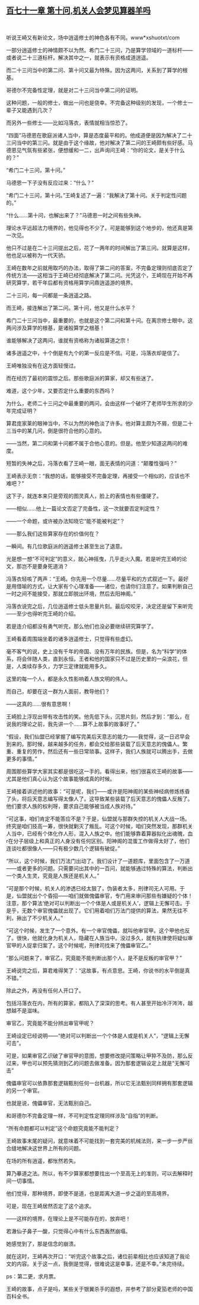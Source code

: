 ## [百七十一章 第十问,机关人会梦见算器羊吗](https://www.xxbiquge.com/11_11207/9054830.html)
﻿

  听说王崎又有新论文，场中逍遥修士的神色各有不同。www*xshuotxt/com

  一部分逍遥修士的神情颇不以为然。希门二十三问，乃是算学领域的一道标杆——或者说二十三道标杆。解决其中之一，就表示有资格成道逍遥。

  而二十三问当中的第二问、第十问又最为特殊。因为这两问，关系到了算学的根基。

  哥德尔不完备性定理，就是对二十三问当中第二问的证明。

  这种问题，一般的修士，做出一问也是侥幸。不完备这种级别的发现，一个修士一辈子又能遇到几次？

  而另外一些修士——比如冯落衣，表情就相当惊恐了。

  “四面”马德恩在歌庭派诸人当中，算是态度最平和的。他成道便是因为解决了二十三问当中的第三问。就是由于这个缘故，他对解决了第二问的王崎颇有些好感。马德恩见气氛有些紧张，便想缓和一二，出声询问王崎：“你的论文，是关于什么的？”

  “希门二十三问，第十问。”

  马德恩一下子没有反应过来：“什么？”

  “希门二十三问，第十问。”王崎复述了一遍：“我解决了第十问。关于判定性问题的。”

  “什么……第十问，也解出来了？”马德恩一时之间有些失神。

  理论水平远超法力境界的，他见得也不少了。可是能够到这个地步的，他还真是第一次见。

  他只不过是在二十三问提出之后，花了一两年的时间解出了第三问。就算是这样，他也足以被称为一代天骄。

  王崎在数年之前就用取巧的办法，取得了第二问的答案，不完备定理则彻底否定了传统方法——这相当于王崎已经彻底解决了第二问。光凭这个，王崎现在开始不再研究算学，若干年后都有资格用算学问鼎逍遥游的境界。

  二十三问，每一问都是一条逍遥之路。

  而王崎，接连解出了第二问。第十问，他又是什么水平？

  希门二十三问当中，最重要的，也就是这个第二问和第十问。在离宗修士眼中。这两问涉及算学的根基，是诸般算学之根基！

  谁能够解决了这两问，谁就有资格称为诸般算道之宗！

  诸多逍遥之中，十个倒是有九个的第一反应是不信。可是，冯落衣却是信了。

  王崎唯独没有在这方面轻慢过。

  而在经历了最初的震惊之后。那些歌庭派的算家，却又有些迷了。

  难道，这个少年，又要否定什么重要的东西吗？

  为什么，老师二十三问之中最重要的两问，会由这样一个破坏了老师毕生所求的少年完成证明？

  算君庞家莱的眼神当中，不以为然的神色淡了许多。他对算主颇为不屑，但是二十三当中的某几问，倒是很符合他的心意的。

  ——当然，第二问和第十问都不属于合他心意的。但是。他至少知道这两问的难度。

  短暂的失神之后，冯落衣看了王崎一眼，面无表情的问道：“颠覆性强吗？”

  王崎表示无奈：“我想的话，能够接受不完备定理，再接受一个相似的，应该也不难吧？”

  这下子，就连本来只是旁观的图灵真人，脸上的表情也有些僵硬了。

  ——相似……他上一篇论文否定了完备性，这一次就要否定判定性？

  ——一个命题，或许被办法知晓它“能不能被判定”？

  ——那么我们这些算家存在的价值何在？

  一瞬间。有几位歌庭派的逍遥修士甚至生出了退意。

  光是想一想“不可判定”的意义，就心神摇曳，几乎走火入魔。若是听完王崎的论文，那岂不是要身死道消？

  冯落衣轻咳了两声：“王崎。你先用一个尽量……尽量平和的方式叙述一下。最好是用借喻的方式，让大家有个心理准备——诸位，也请你们注意了。如果判断自己一时之间不能接受，那就立即脱出环境，然后去阳神阁。”

  冯落衣说完之后，几位逍遥修士低头思量片刻。最后咬咬牙，决定还是留下来听完——至少也得听完王崎的介绍。

  若是连介绍都没有勇气听完，那么他们也没必要继续研究算学了。

  王崎看着周围端坐着的诸多逍遥修士，只觉得有些虚幻。

  毫不客气的说，史上没有千年的帝国、没有万年的民族。但是，名为“科学”的体系，将会伴随人类，直到永恒。王者和他的国家只不过是历史里的一朵浪花，但是，人类续存多久，力学三定律就能用多久。

  这里的每一个人，都是永久性影响着人族文明的伟人。

  而自己，却要在这一群为人面前，教导他们？

  ——这真的……很有意思啊！

  王崎脸上浮现出带有攻击性的笑。他先低下头，沉思片刻，然后才到：“那么，在说我的理论之前，我先讲一个……算不上故事的故事好了。”

  “假设，我们仙盟已经掌握了编写完美后天意志的能力——我觉得，这一日迟早会到来的。那时候，越来越多的任务，都会交给那些装载了后天意志的傀儡人。繁重、重复的劳作，然后还有一些日常琐事。这样子，我们人族就可以腾出手，去做更多的事情。”

  周围那些算学大家其实都是很吃这一手的。看得出来，他们很喜欢王崎的故事——尤其是他们真心认为这个故事能够成真的时候。

  王崎接着讲述他的故事：“可是呢，我们——或许是阳神阁的某些神经病修炼练昏了头，将后天意志编写得太像人了。这导致某些装载了后天意志的傀儡人反叛了。他们要求人族的权利呀，要求自己能够被当成人族对待。”

  “可这事，咱们肯定不能答应不是？于是，仙盟就与那群失控的机关人大战一场。终究是咱们技高一筹，很快就剿灭了叛乱。可这个时候，咱们突然发现，那群机关人当中，已经有个体化作人形，混入人族之中。他们能够靠着算器拟化出魂魄，血r在分子层级上和真正的人身没有任何区别。阳神阁的混蛋工作做得太好了，他们连谈吐都很像人——只有极少数几个逻辑有破绽。”

  “所以，这个时候，我们万法门出动了。我们设计了一道题库，里面包含了一万道——或者更多的问题。只需要问出其中的一百问，就能够通过特殊的算法，判断出一个类人生灵，究竟是人族还是机关人。”

  “可是那个时候，机关人的渗透已经太狠了，伪装者太多，刑律司无人可用。于是，仙盟就出个个昏招——咱们就做傀儡审官，专门用来审问那些有嫌疑的个体！注意，那个算法‘绝对可以判断出一个个体是人或是机关人’，逻辑上无懈可击。于是乎，无数个审官傀儡就出现了。它们用着咱们万法门提供的算法，果然无往不利，揪出了不少机关人。”

  “可这个时候，发生了一个意外。有一个审官傀儡，就叫他审官甲。这个甲他也反了。很快，他就化身为机关人，隐藏在人族当中。没过多久，就有执律使将疑似审官甲的人捉拿归案了。这个时候呢，刑律司找来了傀儡审官乙。”

  “那么问题来了，审官乙，究竟能不能判断出那个人，是不是反叛的审官甲？”

  王崎说完之后，算君难得笑了：“这故事，有点意思。王崎，你说书的水平倒是真不错。”

  除此之外，再没有任何人开口了。

  包括冯落衣在内，所有的算家，都陷入了深深的思考。有人甚至开始冷汗涔涔，越想越不是滋味。

  审官乙，究竟能不能分辨出审官甲呢？

  王崎设定已经说明——“绝对可以判断出一个个体是人或是机关人”，“逻辑上无懈可击”。

  可是，如果审官乙识破了审官甲的意图，想要修改提问策略让甲猝不及防，那么反过来，甲也可以预先猜测到乙的问题去做准备。因为那套逻辑设定上就是“无懈可击”

  傀儡审官可以依靠那套逻辑甄别任何一台机器，所以它无法甄别同样拥有那套逻辑的另一个审官。

  也就是说，傀儡审官，无法甄别自己。

  和哥德尔不完备定理一样，不可判定性定理同样涉及“自指”的判断。

  “所有命题都可以判定”这个命题究竟能不能判定？

  王崎故事末尾的疑问，就意味着不可能找到一套完美的机械法则，来一步一步严丝合缝地解决这世界上所有的问题。

  在场的所有逍遥，都怅然若失。

  算乃摹道之法。所以，有不少算家都想要找出一个至高无上的准则，可以去解释时间一切事情。

  他们觉得，那种境界，即使不是道，也是距离大道一步之遥的至高境界。

  可是，现在王崎居然否定了这个追求。

  ——这样的境界，在理论上是不可能存在的，放弃吧！

  若澈仙子鼻子一酸，只觉得心中有什么东西轰然崩塌。

  她感觉到了，那是信念的崩溃。

  就在这时，王崎再次开口：“听完这个故事之后，诸位前辈相比也应该知道了我论文的内容。关于这一点，我倒是觉得，很难说这是幸事，还是不幸。”未完待续。

  ps：第二更，求月票。

  王崎的故事，点子是吗，某些关于银翼杀手的遐想，并参考了部分夏笳老师的中国百科全书。
